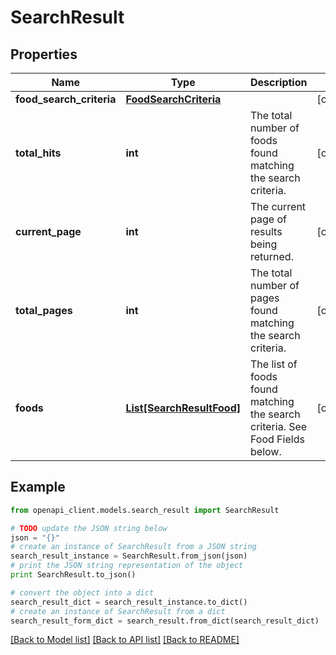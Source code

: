 # SearchResult


## Properties

Name | Type | Description | Notes
------------ | ------------- | ------------- | -------------
**food_search_criteria** | [**FoodSearchCriteria**](FoodSearchCriteria.md) |  | [optional] 
**total_hits** | **int** | The total number of foods found matching the search criteria. | [optional] 
**current_page** | **int** | The current page of results being returned. | [optional] 
**total_pages** | **int** | The total number of pages found matching the search criteria. | [optional] 
**foods** | [**List[SearchResultFood]**](SearchResultFood.md) | The list of foods found matching the search criteria. See Food Fields below. | [optional] 

## Example

```python
from openapi_client.models.search_result import SearchResult

# TODO update the JSON string below
json = "{}"
# create an instance of SearchResult from a JSON string
search_result_instance = SearchResult.from_json(json)
# print the JSON string representation of the object
print SearchResult.to_json()

# convert the object into a dict
search_result_dict = search_result_instance.to_dict()
# create an instance of SearchResult from a dict
search_result_form_dict = search_result.from_dict(search_result_dict)
```
[[Back to Model list]](../README.md#documentation-for-models) [[Back to API list]](../README.md#documentation-for-api-endpoints) [[Back to README]](../README.md)


